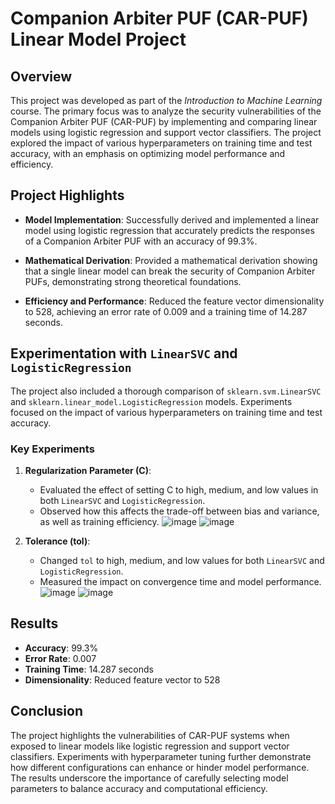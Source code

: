 # Companion Arbiter PUF (CAR-PUF) Linear Model Project

## Overview

This project was developed as part of the *Introduction to Machine Learning* course. The primary focus was to analyze the security vulnerabilities of the Companion Arbiter PUF (CAR-PUF) by implementing and comparing linear models using logistic regression and support vector classifiers. The project explored the impact of various hyperparameters on training time and test accuracy, with an emphasis on optimizing model performance and efficiency.

## Project Highlights

- **Model Implementation**: 
  Successfully derived and implemented a linear model using logistic regression that accurately predicts the responses of a Companion Arbiter PUF with an accuracy of 99.3%.

- **Mathematical Derivation**: 
  Provided a mathematical derivation showing that a single linear model can break the security of Companion Arbiter PUFs, demonstrating strong theoretical foundations.

- **Efficiency and Performance**: 
  Reduced the feature vector dimensionality to 528, achieving an error rate of 0.009 and a training time of 14.287 seconds.

## Experimentation with `LinearSVC` and `LogisticRegression`

The project also included a thorough comparison of `sklearn.svm.LinearSVC` and `sklearn.linear_model.LogisticRegression` models. Experiments focused on the impact of various hyperparameters on training time and test accuracy.

### Key Experiments
1. **Regularization Parameter (C)**:
   - Evaluated the effect of setting C to high, medium, and low values in both `LinearSVC` and `LogisticRegression`.
   - Observed how this affects the trade-off between bias and variance, as well as training efficiency.
![image](https://github.com/user-attachments/assets/9e1ce2d6-0481-4754-ad49-82992318ee06)
![image](https://github.com/user-attachments/assets/3f56f638-beac-4d89-a9ff-b78eef9a0f2f)


2. **Tolerance (tol)**:
   - Changed `tol` to high, medium, and low values for both `LinearSVC` and `LogisticRegression`.
   - Measured the impact on convergence time and model performance.
![image](https://github.com/user-attachments/assets/8e2d16c3-7b9f-4ec7-9b90-47b45c6db11e)
![image](https://github.com/user-attachments/assets/5a4b00f5-a98c-44b4-8c3f-4d8b7e065a37)


## Results

- **Accuracy**: 99.3%
- **Error Rate**: 0.007
- **Training Time**: 14.287 seconds
- **Dimensionality**: Reduced feature vector to 528
   
## Conclusion

The project highlights the vulnerabilities of CAR-PUF systems when exposed to linear models like logistic regression and support vector classifiers. Experiments with hyperparameter tuning further demonstrate how different configurations can enhance or hinder model performance. The results underscore the importance of carefully selecting model parameters to balance accuracy and computational efficiency.
